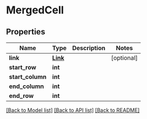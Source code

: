 # MergedCell

## Properties
Name | Type | Description | Notes
------------ | ------------- | ------------- | -------------
**link** | [**Link**](Link.md) |  | [optional] 
**start_row** | **int** |  | 
**start_column** | **int** |  | 
**end_column** | **int** |  | 
**end_row** | **int** |  | 

[[Back to Model list]](../README.md#documentation-for-models) [[Back to API list]](../README.md#documentation-for-api-endpoints) [[Back to README]](../README.md)



